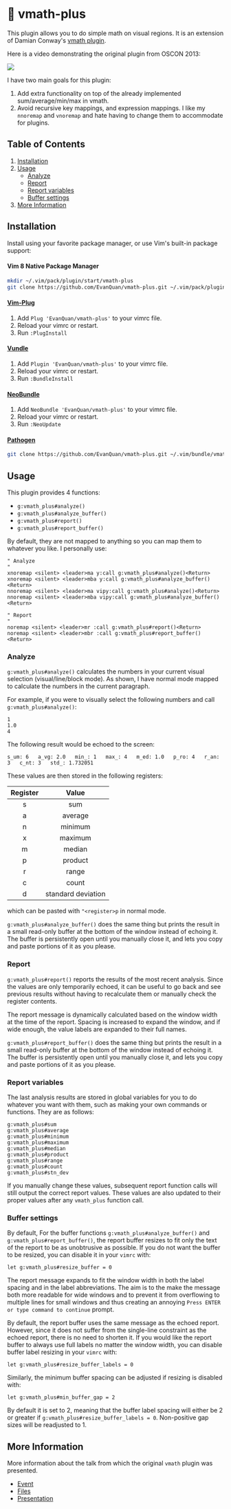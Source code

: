 # :sunrise_over_mountains: vmath-plus

This plugin allows you to do simple math on visual regions. It is an
extension of Damian Conway's [vmath
plugin](https://github.com/thoughtstream/Damian-Conway-s-Vim-Setup/blob/master/plugin/vmath.vim).

Here is a video demonstrating the original plugin from OSCON 2013:

[![](https://img.youtube.com/vi/aHm36-na4-4/0.jpg)](https://www.youtube.com/watch?v=aHm36-na4-4&feature=youtu.be&t=1792)

I have two main goals for this plugin:

1. Add extra functionality on top of the already implemented
   sum/average/min/max in vmath.
2. Avoid recursive key mappings, and expression mappings. I like my `nnoremap`
   and `vnoremap` and hate having to change them to accommodate for plugins.

Table of Contents
-----------------
1. [Installation](#installation)
2. [Usage](#usage)
    - [Analyze](#analyze)
    - [Report](#report)
    - [Report variables](#report-variables)
    - [Buffer settings](#buffer-settings)
3. [More Information](#more-information)

## Installation

Install using your favorite package manager, or use Vim's built-in package
support:

#### Vim 8 Native Package Manager

```bash
mkdir ~/.vim/pack/plugin/start/vmath-plus
git clone https://github.com/EvanQuan/vmath-plus.git ~/.vim/pack/plugin/start/vmath-plus
```

#### [Vim-Plug](https://github.com/junegunn/vim-plug)

1. Add `Plug 'EvanQuan/vmath-plus'` to your vimrc file.
2. Reload your vimrc or restart.
3. Run `:PlugInstall`

#### [Vundle](https://github.com/VundleVim/Vundle.vim)

1. Add `Plugin 'EvanQuan/vmath-plus'` to your vimrc file.
2. Reload your vimrc or restart.
3. Run `:BundleInstall`

#### [NeoBundle](https://github.com/Shougo/neobundle.vim)

1. Add `NeoBundle 'EvanQuan/vmath-plus'` to your vimrc file.
2. Reload your vimrc or restart.
3. Run `:NeoUpdate`

#### [Pathogen](https://github.com/tpope/vim-pathogen)

```bash
git clone https://github.com/EvanQuan/vmath-plus.git ~/.vim/bundle/vmath-plus
```

## Usage

This plugin provides 4 functions:
- `g:vmath_plus#analyze()`
- `g:vmath_plus#analyze_buffer()`
- `g:vmath_plus#report()`
- `g:vmath_plus#report_buffer()`

By default, they are not mapped to anything so you can map them to whatever you
like. I personally use:

```vim
" Analyze
"
xnoremap <silent> <leader>ma y:call g:vmath_plus#analyze()<Return>
xnoremap <silent> <leader>mba y:call g:vmath_plus#analyze_buffer()<Return>
nnoremap <silent> <leader>ma vipy:call g:vmath_plus#analyze()<Return>
nnoremap <silent> <leader>mba vipy:call g:vmath_plus#analyze_buffer()<Return>

" Report
"
noremap <silent> <leader>mr :call g:vmath_plus#report()<Return>
noremap <silent> <leader>mbr :call g:vmath_plus#report_buffer()<Return>
```

### Analyze

`g:vmath_plus#analyze()` calculates the numbers in your current visual
selection (visual/line/block mode). As shown, I have normal mode mapped to
calculate the numbers in the current paragraph.

For example, if you were to visually select the following numbers and call
`g:vmath_plus#analyze()`:

```
1
1.0
4
```

The following result would be echoed to the screen:

```
s̲um: 6   a̲vg: 2.0   min̲: 1   max̲: 4   m̲ed: 1.0   p̲ro: 4   r̲an: 3   c̲nt: 3   std̲: 1.732051
```

These values are then stored in the following registers:

| Register | Value              |
|:--------:|:------------------:|
| s        | sum                |
| a        | average            |
| n        | minimum            |
| x        | maximum            |
| m        | median             |
| p        | product            |
| r        | range              |
| c        | count              |
| d        | standard deviation |

which can be pasted with `"<register>p` in normal mode.

`g:vmath_plus#analyze_buffer()` does the same thing but prints the result in
a small read-only buffer at the bottom of the window instead of echoing it.
The buffer is persistently open until you manually close it, and lets you copy
and paste portions of it as you please.

### Report

`g:vmath_plus#report()` reports the results of the most recent analysis. Since
the values are only temporarily echoed, it can be useful to go back and see
previous results without having to recalculate them or manually check the
register contents.

The report message is dynamically calculated based on the window width at the
time of the report. Spacing is increased to expand the window, and if wide
enough, the value labels are expanded to their full names.

`g:vmath_plus#report_buffer()` does the same thing but prints the result in
a small read-only buffer at the bottom of the window instead of echoing it.
The buffer is persistently open until you manually close it, and lets you copy
and paste portions of it as you please.

### Report variables

The last analysis results are stored in global variables for you to do whatever
you want with them, such as making your own commands or functions. They are as
follows:

```
g:vmath_plus#sum
g:vmath_plus#average
g:vmath_plus#minimum
g:vmath_plus#maximum
g:vmath_plus#median
g:vmath_plus#product
g:vmath_plus#range
g:vmath_plus#count
g:vmath_plus#stn_dev
```

If you manually change these values, subsequent report function calls will
still output the correct report values. These values are also updated to their
proper values after any `vmath_plus` function call.

### Buffer settings

By default, For the buffer functions `g:vmath_plus#analyze_buffer()` and
`g:vmath_plus#report_buffer()`, the report buffer resizes to fit only the text
of the report to be as unobtrusive as possible. If you do not want the buffer
to be resized, you can disable it in your `vimrc` with:
```vim
let g:vmath_plus#resize_buffer = 0
```

The report message expands to fit the window width in both the
label spacing and in the label abbreviations. The aim is to the make the
message both more readable for wide windows and to prevent it from overflowing
to multiple lines for small windows and thus creating an annoying `Press ENTER
or type command to continue` prompt.

By default, the report buffer uses the same message as the echoed report.
However, since it does not suffer from the single-line constraint as the echoed
report, there is no need to shorten it. If you would like the report buffer to
always use full labels no matter the window width, you can disable buffer label
resizing in your `vimrc` with:
```vim
let g:vmath_plus#resize_buffer_labels = 0
```

Similarly, the minimum buffer spacing can be adjusted if resizing is disabled
with:
```vim
let g:vmath_plus#min_buffer_gap = 2
```
By default it is set to 2, meaning that the buffer label spacing will either be
2 or greater if `g:vmath_plus#resize_buffer_labels = 0`. Non-positive gap sizes
will be readjusted to 1.

## More Information

More information about the talk from which the original `vmath` plugin was
presented.

- [Event](http://www.oscon.com/oscon2013/public/schedule/detail/28875)
- [Files](https://docs.google.com/file/d/0Bx3f0gFZh5Jqc0MtcUstV3BKdTQ/edit)
- [Presentation](http://www.youtube.com/watch?v=aHm36-na4-4)
